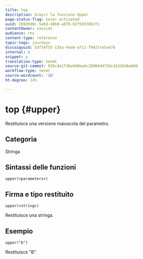 ```yaml
---
title: top
description: Scopri la funzione Upper
page-status-flag: never-activated
uuid: 269d590c-5a6d-40b9-a879-02f5033863fc
contentOwner: sauviat
audience: rns
content-type: reference
topic-tags: journeys
discoiquuid: 5df34f55-135a-4ea8-afc2-f9427ce5ae7b
internal: n
snippet: y
translation-type: tm+mt
source-git-commit: 939cde1f30a946ba4c20984dd72dcd1526d6e608
workflow-type: tm+mt
source-wordcount: '28'
ht-degree: 14%

---
```



# top {#upper}

Restituisce una versione maiuscola del parametro.

## Categoria

Stringa

## Sintassi delle funzioni

`upper(<parameters>)`

## Firma e tipo restituito

`upper(<string>)`

Restituisce una stringa.

## Esempio

`upper("b")`

Restituisce &quot;B&quot;.
